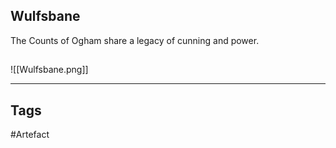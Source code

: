 ## Wulfsbane
The Counts of Ogham share a
legacy of cunning and power.
## 
![[Wulfsbane.png]]

---
## Tags
#Artefact